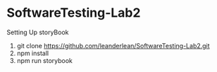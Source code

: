 ﻿# SoftwareTesting-Lab2
Setting Up storyBook
1. git clone https://github.com/leanderlean/SoftwareTesting-Lab2.git
2. npm install
3. npm run storybook
